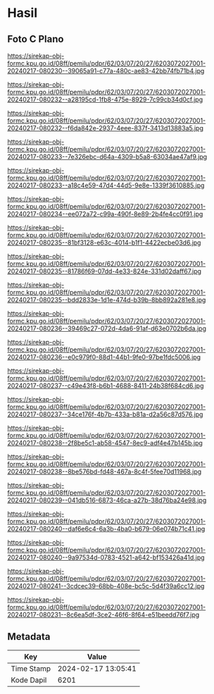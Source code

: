 # Hasil

## Foto C Plano

https://sirekap-obj-formc.kpu.go.id/08ff/pemilu/pdpr/62/03/07/20/27/6203072027001-20240217-080230--39065a91-c77a-480c-ae83-42bb74fb71b4.jpg

https://sirekap-obj-formc.kpu.go.id/08ff/pemilu/pdpr/62/03/07/20/27/6203072027001-20240217-080232--a28195cd-1fb8-475e-8929-7c99cb34d0cf.jpg

https://sirekap-obj-formc.kpu.go.id/08ff/pemilu/pdpr/62/03/07/20/27/6203072027001-20240217-080232--f6da842e-2937-4eee-837f-3413d13883a5.jpg

https://sirekap-obj-formc.kpu.go.id/08ff/pemilu/pdpr/62/03/07/20/27/6203072027001-20240217-080233--7e326ebc-d64a-4309-b5a8-63034ae47af9.jpg

https://sirekap-obj-formc.kpu.go.id/08ff/pemilu/pdpr/62/03/07/20/27/6203072027001-20240217-080233--a18c4e59-47d4-44d5-9e8e-1339f3610885.jpg

https://sirekap-obj-formc.kpu.go.id/08ff/pemilu/pdpr/62/03/07/20/27/6203072027001-20240217-080234--ee072a72-c99a-490f-8e89-2b4fe4cc0f91.jpg

https://sirekap-obj-formc.kpu.go.id/08ff/pemilu/pdpr/62/03/07/20/27/6203072027001-20240217-080235--81bf3128-e63c-4014-b1f1-4422ecbe03d6.jpg

https://sirekap-obj-formc.kpu.go.id/08ff/pemilu/pdpr/62/03/07/20/27/6203072027001-20240217-080235--81786f69-07dd-4e33-824e-331d02daff67.jpg

https://sirekap-obj-formc.kpu.go.id/08ff/pemilu/pdpr/62/03/07/20/27/6203072027001-20240217-080235--bdd2833e-1d1e-474d-b39b-8bb892a281e8.jpg

https://sirekap-obj-formc.kpu.go.id/08ff/pemilu/pdpr/62/03/07/20/27/6203072027001-20240217-080236--39469c27-072d-4da6-91af-d63e0702b6da.jpg

https://sirekap-obj-formc.kpu.go.id/08ff/pemilu/pdpr/62/03/07/20/27/6203072027001-20240217-080236--e0c979f0-88d1-44b1-9fe0-97be1fdc5006.jpg

https://sirekap-obj-formc.kpu.go.id/08ff/pemilu/pdpr/62/03/07/20/27/6203072027001-20240217-080237--c49e43f8-b6b1-4688-8411-24b38f684cd6.jpg

https://sirekap-obj-formc.kpu.go.id/08ff/pemilu/pdpr/62/03/07/20/27/6203072027001-20240217-080237--34ce176f-4b7b-433a-b81a-d2a56c87d576.jpg

https://sirekap-obj-formc.kpu.go.id/08ff/pemilu/pdpr/62/03/07/20/27/6203072027001-20240217-080238--2f8be5c1-ab58-4547-8ec9-adf4e47b145b.jpg

https://sirekap-obj-formc.kpu.go.id/08ff/pemilu/pdpr/62/03/07/20/27/6203072027001-20240217-080238--8be576bd-fd48-467a-8c4f-5fee70d11968.jpg

https://sirekap-obj-formc.kpu.go.id/08ff/pemilu/pdpr/62/03/07/20/27/6203072027001-20240217-080239--041db516-6873-46ca-a27b-38d76ba24e98.jpg

https://sirekap-obj-formc.kpu.go.id/08ff/pemilu/pdpr/62/03/07/20/27/6203072027001-20240217-080240--daf6e6c4-6a3b-4ba0-b679-06e074b71c41.jpg

https://sirekap-obj-formc.kpu.go.id/08ff/pemilu/pdpr/62/03/07/20/27/6203072027001-20240217-080240--9a97534d-0783-4521-a642-bf153426a41d.jpg

https://sirekap-obj-formc.kpu.go.id/08ff/pemilu/pdpr/62/03/07/20/27/6203072027001-20240217-080241--3cdcec39-68bb-408e-bc5c-5d4f39a6cc12.jpg

https://sirekap-obj-formc.kpu.go.id/08ff/pemilu/pdpr/62/03/07/20/27/6203072027001-20240217-080231--8c6ea5df-3ce2-46f6-8f64-e51beedd76f7.jpg


## Metadata

| Key        | Value               |
| ---------- | ------------------- |
| Time Stamp | 2024-02-17 13:05:41 |
| Kode Dapil | 6201                |



